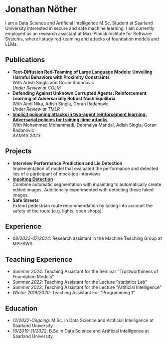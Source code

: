 <link rel="shortcut icon" type="image/x-icon" href="favicon.ico">


# Jonathan Nöther
I am a Data Science and Artificial Intelligence M.Sc. Student at Saarland University interested in secure and safe machine learning. I am currently employed as an research assistant at Max-Planck Institute for Software Systems, where I study red-teaming and attacks of foundation models and LLMs. 

## Publications
- **Text-Diffusion Red-Teaming of Large Language Models:
Unveiling Harmful Behaviors with Proximity Constraints**  
With Adish Singla and Goran Radanovic  
*Under Review at COLM*
- **Defending Against Unknown Corrupted Agents: Reinforcement Learning of Adversarially Robust Nash Equilibria**  
With Andi Nika, Adish Singla, Goran Radanovic  
*Under Review at TMLR*
- **[Implicit poisoning attacks in two-agent reinforcement learning: Adversarial policies for training-time attacks](https://arxiv.org/pdf/2302.13851)**  
With Mohammad Mohammadi, Debmalya Mandal, Adish Singla, Goran Radanovic  
*AAMAS 2023*

## Projects
- **Interview Performance Prediction and Lie Detection**  
Implementation of model that evaluated the performance and detected lies of
a participant of mock-job interviews
- **[Inpaiting Detection](https://github.com/HLCV-23/Inpainting-Detection)**  
Combine automatic segmentation with inpainting to automatically create edited images.
Additionally experimented with detecting these faked images.
- **Safe Streets**  
Extend pedestrian route recommendation by taking into account the safety of the route
(e.g. lights, open shops).


## Experience
- *08/2022-07/2024*: Research assistant in the Machine Teaching Group at MPI-SWS

## Teaching Experience
- *Summer 2024*: Teaching Assistant for the Seminar "Trustworthiness of Foundation Models"
- *Summer 2022*: Teaching Assistant for the Lecture "statistics Lab"
- *Summer 2022*: Teaching Assistant for the Lecture "Artificial Intelligence"
- *Winter 2019/2020*: Teaching Assistant For "Programming 1"

## Education
- *12/2022-Ongoing*: M.Sc. in Data Science and Artificial Intelligence at Saarland University
- *10/2019-11/2022*: B.Sc in Data Science and Artificial Intelligence at Saarland University